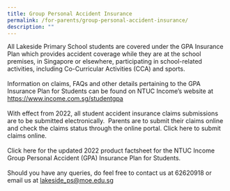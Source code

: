 ```yaml
---
title: Group Personal Accident Insurance
permalink: /for-parents/group-personal-accident-insurance/
description: ""
---
```

All Lakeside Primary School students are covered under the GPA Insurance Plan which provides accident coverage while they are at the school premises, in Singapore or elsewhere, participating in school-related activities, including Co-Curricular Activities (CCA) and sports.
<br><br>
Information on claims, FAQs and other details pertaining to the GPA Insurance Plan for Students can be found on NTUC Income’s website at <a style="text-decoration: none"   href="https://www.income.com.sg/studentgpa" target="_blank"> https://www.income.com.sg/studentgpa</a> 
<br><br>
With effect from 2022, all student accident insurance claims submissions are to be submitted electronically.  Parents are to submit their claims online and check the claims status through the online portal. Click <a style="text-decoration: none"   href="https://studentgpa.incomegroupins.com.sg/#/" target="_blank">here</a> to submit claims online. 
<br><br>
Click <a style="text-decoration: none" href="https://for.edu.sg/mlt49t" target="_blank">here</a> for the updated 2022 product factsheet for the NTUC Income Group Personal Accident (GPA) Insurance Plan for Students. 
<br><br>
Should you have any queries, do feel free to contact us at 62620918 or email us at lakeside_ps@moe.edu.sg